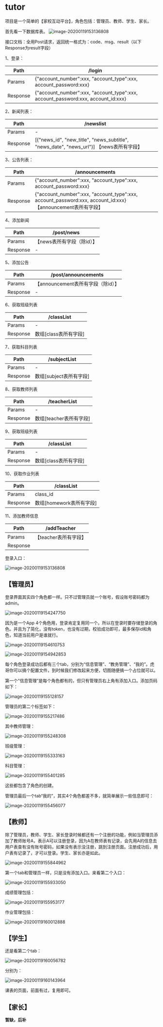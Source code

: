 # tutor

项目是一个简单的【家校互动平台】，角色包括：管理员、教师、学生、家长。



首先看一下数据库表。
![image-20200119153136808](./README_imgs/WeChat4723abb641d4dac4557789d97b8f85ed.png)

接口文档：全用Post请求，返回统一格式为：code、msg、result（以下Response为result字段）

1、登录：

| Path     | /login                                                       |
| -------- | ------------------------------------------------------------ |
| Params   | {"account_number":xxx, "account_type":xxx, account_password:xxx} |
| Response | {"account_number":xxx, "account_type":xxx, account_password:xxx, account_id:xxx} |

2、新闻列表：

| Path     | /newslist                                                    |
| -------- | ------------------------------------------------------------ |
| Params   | -                                                            |
| Response | [{"news_id", "new_title", "news_subtitle", "news_date", "news_url"}]  【news表所有字段】 |

3、公告列表：

| Path     | /announcements                                               |
| -------- | ------------------------------------------------------------ |
| Params   | {"account_number":xxx, "account_type":xxx, account_password:xxx} |
| Response | {"account_number":xxx, "account_type":xxx, account_password:xxx, account_id:xxx}【announcement表所有字段】 |

4、添加新闻

| Path     | /post/news                 |
| -------- | -------------------------- |
| Params   | 【news表所有字段（除id）】 |
| Response | -                          |

5、添加公告

| Path     | /post/announcements                |
| -------- | ---------------------------------- |
| Params   | 【announcement表所有字段（除id）】 |
| Response | -                                  |

6、获取班级列表

| Path     | /classList            |
| -------- | --------------------- |
| Params   | -                     |
| Response | 数组[class表所有字段] |

7、获取科目列表

| Path     | /subjectList            |
| -------- | ----------------------- |
| Params   | -                       |
| Response | 数组[subject表所有字段] |

8、获取教师列表

| Path     | /teacherList            |
| -------- | ----------------------- |
| Params   | -                       |
| Response | 数组[teacher表所有字段] |

9、获取班级列表

| Path     | /classList            |
| -------- | --------------------- |
| Params   | -                     |
| Response | 数组[class表所有字段] |

10、获取作业列表

| Path     | /classList               |
| -------- | ------------------------ |
| Params   | class_id                 |
| Response | 数组[homework表所有字段] |

11、添加教师信息

| Path     | /addTeacher           |
| -------- | --------------------- |
| Params   | 【teacher表所有字段】 |
| Response |                       |



登录入口：

![image-20200119153136808](./README_imgs/image-20200119153136808.png)

## 【管理员】

登录界面其实四个角色都一样。只不过管理员就一个账号，假设账号密码都为admin。

![image-20200119154247750](./README_imgs/image-20200119154247750.png)

因为是一个App 4个角色用，登录肯定复用同一个。所以在登录时要存储登录的角色。并且为了简化，没有token，也没有过期，校验成功即可，最多保存id和角色，知道当前用户是谁就行。

![image-20200119154610753](./README_imgs/image-20200119154610753.png)

![image-20200119154942853](./README_imgs/image-20200119154942853.png)

每个角色登录成功后都有三个tab，分别为“信息管理”、“教务管理”、“我的”。虎哥你可以搞个配置文件，到时候我们修改起来方便，切图随便搞一个占位就可以。

第一个“信息管理”是每个角色都有的，但只有管理员右上角有添加入口。添加页码如下：

![image-20200119155128157](./README_imgs/image-20200119155128157.png)

管理员的第二个标签如下：

![image-20200119155217486](./README_imgs/image-20200119155217486.png)

其中教师管理：

![image-20200119155248308](./README_imgs/image-20200119155248308.png)

班级管理：

![image-20200119155333163](./README_imgs/image-20200119155333163.png)

科目管理：

![image-20200119155401285](./README_imgs/image-20200119155401285.png)

这些都包含了角色的创建。

管理员最后一个tab“我的”，其实4个角色都差不多，就简单展示一些信息即可：

![image-20200119155456077](./README_imgs/image-20200119155456077.png)



## 【教师】

除了管理员，教师、学生、家长登录时候都还有一个注册的功能，例如当管理员添加了教师账号A，表示A可以注册登录，因为A在教师表有记录，会先用A的信息去用户表查有没有账号密码，如果没有表示没注册，跳到注册页面。注册成功后，用户表有记录了，才可以登录。学生、家长亦是如此。

![image-20200119155844962](./README_imgs/image-20200119155844962.png)

第一个tab和管理员一样，只是没有添加入口。来看第二个入口：

![image-20200119155933050](./README_imgs/image-20200119155933050.png)

成绩管理包括：

![image-20200119155953177](./README_imgs/image-20200119155953177.png)

作业管理包括：

![image-20200119160012888](./README_imgs/image-20200119160012888.png)



## 【学生】

还是看第二个tab：

![image-20200119160056782](./README_imgs/image-20200119160056782.png)

分别为：

![image-20200119160143964](./README_imgs/image-20200119160143964.png)

课表的页面，前面有过，复用即可。

## 【家长】

**暂缺，后补**